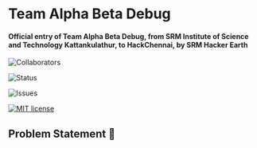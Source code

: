 # Team Alpha Beta Debug

#### Official entry of Team Alpha Beta Debug, from SRM Institute of Science and Technology Kattankulathur, to HackChennai, by SRM Hacker Earth

![Collaborators](https://img.shields.io/badge/collaborators-5-red)<br>

![Status](https://img.shields.io/badge/status-under_development-yellow)<br>

![Issues](https://img.shields.io/badge/issues-0-blue)<br>

[![MIT license](https://img.shields.io/badge/License-MIT-blue.svg)](https://lbesson.mit-license.org/)<br>

## Problem Statement 🚧







